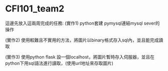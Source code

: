# CFI101_team2
這邊先放入這兩周完成的任務:
 (實作1) python套建 pymysql連結mysql sever的操作

(實作2) 使用較難且不實用的方法，將圖片以binary格式存入sql內，並且能完成讀取

(實作3) 使用python flask 設一個localhost，將圖片暫時存入伺服器，並且在python下用sql語法進行讀取，(使用url地址來存取圖片)
